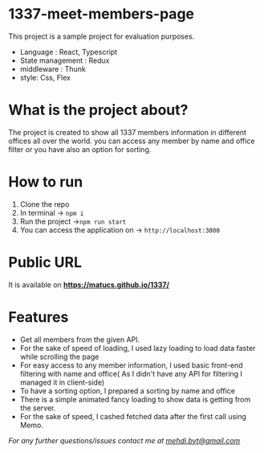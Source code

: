 # 1337-meet-members-page
This project is a sample project for evaluation purposes.

- Language : React, Typescript
- State management : Redux
- middleware : Thunk
- style: Css, Flex
# What is the project about?
The project is created to show all 1337 members information in different offices all over the world. you can access any member by name and office filter or you have also an option for sorting.
# How to run 
1. Clone the repo
2. In terminal -> `npm i`
3. Run the project ->`npm run start`
4. You can access the application on -> `http://localhost:3000`
# Public URL 
It is available on **https://matucs.github.io/1337/**
# Features
- Get all members from the given API.
- For the sake of speed of loading, I used lazy loading  to load data faster while scrolling the page
- For easy access to any member information, I used basic front-end filtering with name and office( As I didn't have any API for filtering I managed it in client-side)
- To have a sorting option, I prepared a sorting by name and office
- There is a simple animated fancy loading to show data is getting from the server.
- For the sake of speed, I cashed fetched data after the first call using Memo.

*For any further questions/issues contact me at mehdi.byt@gmail.com*